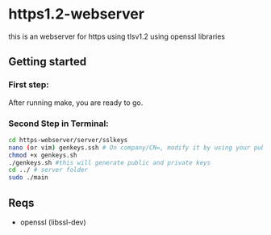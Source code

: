 # https1.2-webserver
this is an webserver for https using tlsv1.2 using openssl libraries

## Getting started
### First step:
After running make, you are ready to go.
### Second Step in Terminal:
```bash
cd https-webserver/server/sslkeys
nano (or vim) genkeys.ssh # On company/CN=, modify it by using your public IP or you CN name```
chmod +x genkeys.sh
./genkeys.sh #this will generate public and private keys
cd ../ # server folder
sudo ./main
```
## Reqs
- openssl (libssl-dev)
